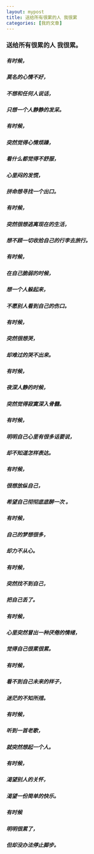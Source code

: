 ```yaml
---
layout: mypost
title: 送给所有很累的人 我很累
categories: [我的文章]
---
```

### 送给所有很累的人 我很累。
##### 有时候，
##### 莫名的心情不好，
##### 不想和任何人说话，
##### 只想一个人静静的发呆。
##### 有时候，
##### 突然觉得心情烦躁，
##### 看什么都觉得不舒服，
##### 心里闷的发慌，
##### 拼命想寻找一个出口。
##### 有时候，
##### 突然很想逃离现在的生活，
##### 想不顾一切收拾自己的行李去旅行。
##### 有时候，
##### 在自己脆弱的时候，
##### 想一个人躲起来，
##### 不愿别人看到自己的伤口。
##### 有时候，
##### 突然很想哭，
##### 却难过的哭不出来。
##### 有时候，
##### 夜深人静的时候，
##### 突然觉得寂寞深入骨髓。
##### 有时候，
##### 明明自己心里有很多话要说，
##### 却不知道怎样表达。

##### 有时候，
##### 很想放纵自己，
##### 希望自己彻彻底底醉一次 。
##### 有时候，
##### 自己的梦想很多，
##### 却力不从心。
##### 有时候，
##### 突然找不到自己，
##### 把自己丢了。
##### 有时候，
##### 心里突然冒出一种厌倦的情绪，
##### 觉得自己很累很累。
##### 有时候，
##### 看不到自己未来的样子，
##### 迷茫的不知所措。
##### 有时候，
##### 听到一首老歌，
##### 就突然想起一个人。
##### 有时候，
##### 渴望别人的关怀，
##### 渴望一份简单的快乐。
##### 有时候
##### 明明很累了，
##### 但却没办法停止脚步。